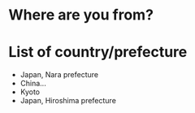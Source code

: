 # Where are you from?

# List of country/prefecture
- Japan, Nara prefecture
- China...
- Kyoto
- Japan, Hiroshima prefecture

